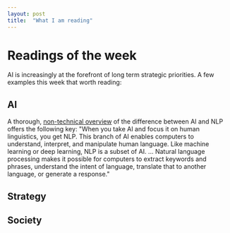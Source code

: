 ```yaml
---
layout: post
title:  "What I am reading"
---
```


# Readings of the week
AI is increasingly at the forefront of long term strategic priorities.  A few examples this week that worth reading:

## AI
A thorough, [non-technical overview](https://enterprisersproject.com/article/2020/2/artificial-intelligence-ai-vs-natural-language-processing-nlp-differences) of the difference between AI and NLP offers the following key:
 "When you take AI and focus it on human linguistics, you get NLP. This branch of AI enables computers to understand, interpret, and manipulate human language. Like machine learning or deep learning, NLP is a subset of AI. ... Natural language processing makes it possible for computers to extract keywords and phrases, understand the intent of language, translate that to another language, or generate a response."



## Strategy

## Society
